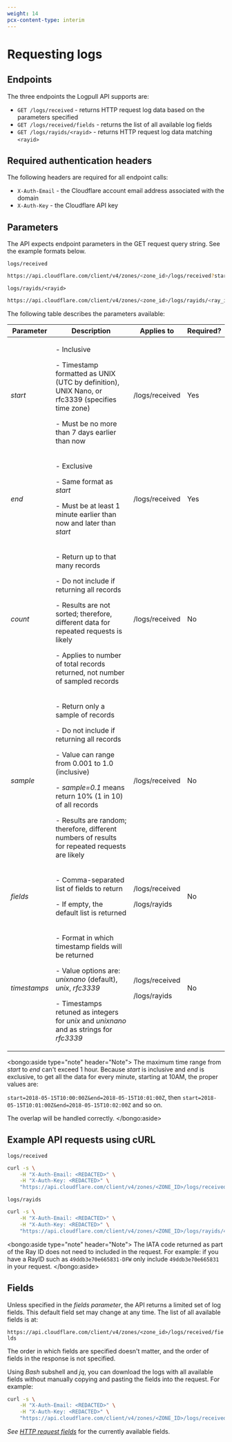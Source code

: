 ```yaml
---
weight: 14
pcx-content-type: interim
---
```


# Requesting logs

## Endpoints

The three endpoints the Logpull API supports are:

- `GET /logs/received` - returns HTTP request log data based on the parameters specified
- `GET /logs/received/fields` - returns the list of all available log fields
- `GET /logs/rayids/<rayid>` - returns HTTP request log data matching `<rayid>`

## Required authentication headers

The following headers are required for all endpoint calls:

- `X-Auth-Email` - the Cloudflare account email address associated with the domain
- `X-Auth-Key` - the Cloudflare API key

## Parameters

The API expects endpoint parameters in the GET request query string. See the example formats below.

`logs/received`

```bash
https://api.cloudflare.com/client/v4/zones/<zone_id>/logs/received?start=<unix|rfc3339>&end=<unix|rfc3339>[&count=<int>][&sample=<float>][&fields=<fields>][&timestamps=<string>]
```

`logs/rayids/<rayid>`

```bash
https://api.cloudflare.com/client/v4/zones/<zone_id>/logs/rayids/<ray_id>?[&fields=<string>][&timestamps=<strings>]
```

The following table describes the parameters available:

<TableWrap>

| Parameter           | Description                                                                                                                                                                                                                                                                                                                   | Applies to                                | Required? |
| ------------------- | ----------------------------------------------------------------------------------------------------------------------------------------------------------------------------------------------------------------------------------------------------------------------------------------------------------------------------- | ----------------------------------------- | --------- |
| <em>start</em>      | <p>- Inclusive</p> <p>- Timestamp formatted as UNIX (UTC by definition), UNIX Nano, or rfc3339 (specifies time zone)</p> <p>- Must be no more than 7 days earlier than now</p>                                                                                                                                                | /logs/received                            | Yes       |
| <em>end</em>        | <p>- Exclusive</p> <p>- Same format as <em>start</em></p> <p>- Must be at least 1 minute earlier than now and later than <em>start</em></p>                                                                                                                                                                                   | /logs/received                            | Yes       |
| <em>count</em>      | <p>- Return up to that many records</p> <p>- Do not include if returning all records</p> <p>- Results are not sorted; therefore, different data for repeated requests is likely</p> <p></p> <p>- Applies to number of total records returned, not number of sampled records</p>                                               | /logs/received                            | No        |
| <em>sample</em>     | <p>- Return only a sample of records</p> <p>- Do not include if returning all records</p> <p>- Value can range from 0.001 to 1.0 (inclusive)</p> <p>- <em>sample=0.1</em> means return 10% (1 in 10) of all records</p> <p>- Results are random; therefore, different numbers of results for repeated requests are likely</p> | /logs/received                            | No        |
| <em>fields</em>     | <p>- Comma-separated list of fields to return</p> <p>- If empty, the default list is returned</p>                                                                                                                                                                                                                             | <p>/logs/received</p> <p>/logs/rayids</p> | No        |
| <em>timestamps</em> | <p>- Format in which timestamp fields will be returned</p> <p>- Value options are: <em>unixnano</em> (default), <em>unix</em>, <em>rfc3339</em></p> <p>- Timestamps retuned as integers for <em>unix</em> and <em>unixnano</em> and as strings for <em>rfc3339</em></p>                                                       | <p>/logs/received</p> <p>/logs/rayids</p> | No        |

</TableWrap>

<bongo:aside type="note" header="Note">
The maximum time range from <em>start</em> to <em>end</em> can't exceed 1 hour. Because <em>start</em> is inclusive and <em>end</em> is exclusive, to get all the data for every minute, starting at 10AM, the proper values are:

`start=2018-05-15T10:00:00Z&end=2018-05-15T10:01:00Z`, then `start=2018-05-15T10:01:00Z&end=2018-05-15T10:02:00Z` and so on.

The overlap will be handled correctly.
</bongo:aside>

## Example API requests using cURL

`logs/received`

```bash
curl -s \
    -H "X-Auth-Email: <REDACTED>" \
    -H "X-Auth-Key: <REDACTED>" \
    "https://api.cloudflare.com/client/v4/zones/<ZONE_ID>/logs/received?start=2017-07-18T22:00:00Z&end=2017-07-18T22:01:00Z&count=1&fields=RayID,ClientIP"
```

`logs/rayids`

```bash
curl -s \
    -H "X-Auth-Email: <REDACTED>" \
    -H "X-Auth-Key: <REDACTED>" \
    "https://api.cloudflare.com/client/v4/zones/<ZONE_ID>/logs/rayids/47ff6e2c812d3ccb?timestamps=rfc3339"
```

<bongo:aside type="note" header="Note">
The IATA code returned as part of the Ray ID does not need to included in the request. For example: if you have a RayID such as `49ddb3e70e665831-DFW` only include `49ddb3e70e665831` in your request.
</bongo:aside>

## Fields

Unless specified in the <em>fields parameter</em>, the API returns a limited set of log fields. This default field set may change at any time. The list of all available fields is at:

`https://api.cloudflare.com/client/v4/zones/<zone_id>/logs/received/fields`

The order in which fields are specified doesn't matter, and the order of fields in the response is not specified.

Using <em>Bash</em> subshell and <em>jq</em>, you can download the logs with all available fields without manually copying and pasting the fields into the request. For example:

```bash
curl -s \
    -H "X-Auth-Email: <REDACTED>" \
    -H "X-Auth-Key: <REDACTED>" \
    "https://api.cloudflare.com/client/v4/zones/<ZONE_ID>/logs/received?start=2017-07-18T22:00:00Z&end=2017-07-18T22:01:00Z&count=1&fields=$(curl -s -H "X-Auth-Email: <REDACTED>" -H "X-Auth-Key: <REDACTED>" "https://api.cloudflare.com/client/v4/zones/<ZONE_ID>/logs/received/fields" | jq '. | to_entries[] | .key' -r | paste -sd "," -)"
```

_See [HTTP request fields](/reference/log-fields/#http-requests)_ for the currently available fields.
